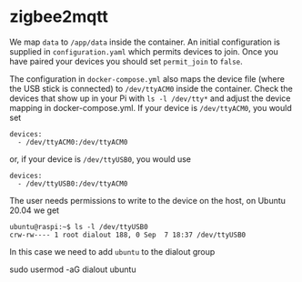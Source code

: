 # zigbee2mqtt

We map `data` to `/app/data` inside the container. An initial configuration
is supplied in `configuration.yaml` which permits devices to join. Once
you have paired your devices you should set `permit_join` to `false`.

The configuration in `docker-compose.yml` also maps the device file
(where the USB stick is connected) to `/dev/ttyACM0` inside the container.
Check the devices that show up in your Pi with `ls -l /dev/tty*` and
adjust the device mapping in docker-compose.yml. If your device is
`/dev/ttyACM0`, you would set

    devices:
      - /dev/ttyACM0:/dev/ttyACM0

or, if your device is `/dev/ttyUSB0`, you would use

    devices:
      - /dev/ttyUSB0:/dev/ttyACM0

The user needs permissions to write to the device on the host, on 
Ubuntu 20.04 we get

    ubuntu@raspi:~$ ls -l /dev/ttyUSB0 
    crw-rw---- 1 root dialout 188, 0 Sep  7 18:37 /dev/ttyUSB0

In this case we need to add `ubuntu` to the dialout group

  sudo usermod -aG dialout ubuntu


